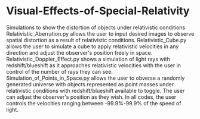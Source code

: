 # Visual-Effects-of-Special-Relativity
Simulations to show the distortion of objects under relativistic conditions
Relativistic_Aberration.py allows the user to input desired images to observe spatial distortion as a result of relativistic conditions.
Relativistic_Cube.py allows the user to simulate a cube to apply relativistic velocities in any direction and adjust the observer's position freely in space.
Relativistic_Doppler_Effect.py shows a simulation of light rays with redshift/blueshift as it approaches relativistic velocities with the user in control of the number of rays they can see.
Simulation_of_Points_in_Space.py allows the user to obverse a randomly generated universe with objects represented as point masses under relativistic conditions with redshift/blueshift available to toggle. The user can adjust the observer's position as they wish.
In all codes, the user controls the velocities ranging between -99.9%-99.9% of the speed of light.
